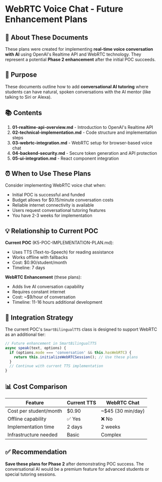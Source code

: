 # WebRTC Voice Chat - Future Enhancement Plans

## 📁 About These Documents

These plans were created for implementing **real-time voice conversation with AI** using OpenAI's Realtime API and WebRTC technology. They represent a potential **Phase 2 enhancement** after the initial POC succeeds.

## 🎯 Purpose

These documents outline how to add **conversational AI tutoring** where students can have natural, spoken conversations with the AI mentor (like talking to Siri or Alexa).

## 📚 Contents

1. **01-realtime-api-overview.md** - Introduction to OpenAI's Realtime API
2. **02-technical-implementation.md** - Code structure and implementation steps
3. **03-webrtc-integration.md** - WebRTC setup for browser-based voice chat
4. **04-backend-security.md** - Secure token generation and API protection
5. **05-ui-integration.md** - React component integration

## ⏰ When to Use These Plans

Consider implementing WebRTC voice chat when:
- Initial POC is successful and funded
- Budget allows for $0.15/minute conversation costs
- Reliable internet connectivity is available
- Users request conversational tutoring features
- You have 2-3 weeks for implementation

## 💡 Relationship to Current POC

**Current POC** (K5-POC-IMPLEMENTATION-PLAN.md):
- Uses TTS (Text-to-Speech) for reading assistance
- Works offline with fallbacks
- Cost: $0.90/student/month
- Timeline: 7 days

**WebRTC Enhancement** (these plans):
- Adds live AI conversation capability
- Requires constant internet
- Cost: ~$9/hour of conversation
- Timeline: 11-16 hours additional development

## 🚀 Integration Strategy

The current POC's `SmartBilingualTTS` class is designed to support WebRTC as an additional tier:

```javascript
// Future enhancement in SmartBilingualTTS
async speak(text, options) {
  if (options.mode === 'conversation' && this.hasWebRTC) {
    return this.initializeWebRTCSession(); // Use these plans
  }
  // Continue with current TTS implementation
}
```

## 📊 Cost Comparison

| Feature | Current TTS | WebRTC Chat |
|---------|------------|-------------|
| Cost per student/month | $0.90 | ~$45 (30 min/day) |
| Offline capability | ✅ Yes | ❌ No |
| Implementation time | 2 days | 2 weeks |
| Infrastructure needed | Basic | Complex |

## ✅ Recommendation

**Save these plans for Phase 2** after demonstrating POC success. The conversational AI would be a premium feature for advanced students or special tutoring sessions.
